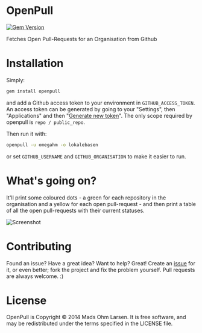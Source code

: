 OpenPull
========

[![Gem Version](https://badge.fury.io/rb/openpull.svg)](http://badge.fury.io/rb/openpull)

Fetches Open Pull-Requests for an Organisation from Github

# Installation

Simply:

```ruby
gem install openpull
```

and add a Github access token to your environment in `GITHUB_ACCESS_TOKEN`.
An access token can be generated by going to your "Settings", then "Applications" and then "[Generate new token](https://github.com/settings/tokens/new)".
The only scope required by openpull is `repo / public_repo`.

Then run it with:

```bash
openpull -u omegahm -o lokalebasen
```

or set `GITHUB_USERNAME` and `GITHUB_ORGANISATION` to make it easier to run.

# What's going on?

It'll print some coloured dots - a green for each repository in the organisation and a yellow for each open pull-request - and then print a table of all the open pull-requests with their current statuses.

![Screenshot](http://i.imgur.com/q5meE5r.png)

# Contributing

Found an issue? Have a great idea? Want to help? Great! Create an [issue](https://github.com/omegahm/openpull/issues) for it, or even better; fork the project and fix the problem yourself. Pull requests are always welcome. :)

# License

OpenPull is Copyright © 2014 Mads Ohm Larsen. It is free software, and may be redistributed under the terms specified in the LICENSE file.
